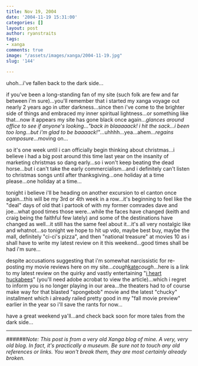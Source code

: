 ```yaml
---
title: Nov 19, 2004
date: '2004-11-19 15:31:00'
categories: []
layout: post
author: ryanstraits
tags:
- xanga
comments: true
image: "/assets/images/xanga/2004-11-19.jpg"
slug: '144'

---
```

uhoh...i've fallen back to the dark side...

<!-- break -->

if you've been a long-standing fan of my site (such folk are few and far between i'm sure)...you'll remember that i started my xanga voyage out nearly 2 years ago in utter darkness...since then i've come to the brighter side of things and embraced my inner spiritual lightness...or something like that...now it appears my site has gone black once again...*glances around office to see if anyone's looking*...<em>"back in blaaaaack! i hit the sack...i been too long...but i'm glad to be baaaack!"</em>...uhhhh...yea...ahem...*regains composure*...moving on...

so it's one week until i can officially begin thinking about christmas...i believe i had a big post around this time last year on the insanity of marketing christmas so dang early...so i won't keep beating the dead horse...but i can't take the early commercialism...and i definitely can't listen to christmas songs until after thanksgiving...one holiday at a time please...one holiday at a time...

tonight i believe i'll be heading on another excursion to el canton once again...this will be my 3rd or 4th week in a row...it's beginning to feel like the "deal" days of old that i partook of with my former comrades dave and joe...what good times those were...while the faces have changed (keith and craig being the faithful few lately) and some of the destinations have changed as well...it still has the same feel about it...it's all very nostalgic like and whatnot...so tonight we hope to hit up vdo, maybe best buy, maybe the mall, definitely "ci-ci's pizza", and then "national treasure" at movies 10 as i shall have to write my latest review on it this weekend...good times shall be had i'm sure...

despite accusations suggesting that i'm somewhat narcissistic for re-posting my movie reviews here on my site...*cough*<a href="http://www.xanga.com/kaitrich" target="_blank">kate</a>*cough*...here is a link to my latest review on the quirky and vastly entertaining "<a href="http://www.the-review.com/archive/11112004/PDF/C03.pdf" target="_blank">i heart huckabees</a>" (you'll need adobe acrobat to view the article)...which i regret to inform you is no longer playing in our area...the theaters had to of course make way for that blasted "spongebob" movie and the latest "chucky" installment which i already railed pretty good in my "fall movie preview" earlier in the year so i'll save the rants for now...

have a great weekend ya'll...and check back soon for more tales from the dark side...

---

######*Note: This post is from a very old Xanga blog of mine. A very, very old blog. In fact, it's practically a museum. Be sure not to touch any old references or links. You won't break them, they are most certainly already broken.*